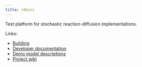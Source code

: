 ```yaml
---
title: rdmini
---
```


Test platform for stochastic reaction-diffusion implementations.

Links:

* [Building](building.md)
* [Developer documentation](devel/index.md)
* [Demo model descriptions](demo_models.md)
* [Project wiki](http://github.com/bluebrain/rdmini/wiki)

